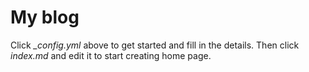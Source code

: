 # My blog

Click *_config.yml* above to get started and fill in the details. Then click *index.md* and edit it to start creating home page.
